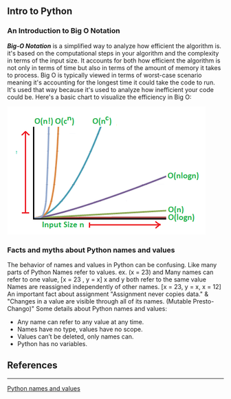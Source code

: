## Intro to Python

### An Introduction to Big O Notation

**_Big-O Notation_** is a simplified way to analyze how efficient the algorithm is. it's based on the computational steps in your algorithm and the complexity in terms of the input size. It accounts for both how efficient the algorithm is not only in terms of time but also in terms of the amount of memory it takes to process.
Big O is typically viewed in terms of worst-case scenario meaning it's accounting for the longest time it could take the code to run. It's used that way because it's used to analyze how inefficient your code could be. 
Here's a basic chart to visualize the efficiency in Big O:

![BigO](../img/BigO.PNG)

### Facts and myths about Python names and values 

The behavior of names and values in Python can be confusing. Like many parts of Python Names refer to values. ex. (x = 23)
and Many names can refer to one value, [x = 23 , y = x] x and y both refer to the same value
Names are reassigned independently of other names. [x = 23, y = x, x = 12]
An important fact about assignment "Assignment never copies data." & "Changes in a value are visible through all of its names. (Mutable Presto-Chango)"
Some details about Python names and values:
- Any name can refer to any value at any time.
- Names have no type, values have no scope.
- Values can’t be deleted, only names can.
- Python has no variables.


## References
_______

[Python names and values ](https://nedbatchelder.com/text/names.html)